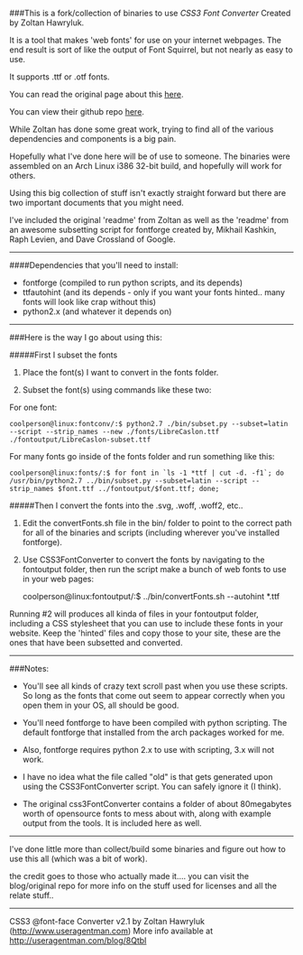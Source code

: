 ###This is a fork/collection of binaries to use *CSS3 Font Converter* Created by Zoltan Hawryluk. 

It is a tool that makes 'web fonts' for use on your internet webpages. The end result is sort of like the output of Font Squirrel, but not nearly as easy to use.

It supports .ttf or .otf fonts.

You can read the original page about this [here](http://www.useragentman.com/blog/2011/02/20/converting-font-face-fonts-quickly-in-any-os/).

You can view their github repo [here](https://github.com/zoltan-dulac/css3FontConverter).

While Zoltan has done some great work, trying to find all of the various dependencies and components is a big pain.

Hopefully what I've done here will be of use to someone. The binaries were assembled on an Arch Linux i386 32-bit build, and hopefully will work for others.

Using this big collection of stuff isn't exactly straight forward but there are two important documents that you might need.

I've included the original 'readme' from Zoltan as well as the 'readme' from an awesome subsetting script for fontforge created by, Mikhail Kashkin, Raph Levien, and Dave Crossland of Google.

---------

####Dependencies that you'll need to install:

* fontforge (compiled to run python scripts, and its depends)
* ttfautohint (and its depends - only if you want your fonts hinted.. many fonts will look like crap without this)
* python2.x (and whatever it depends on)

---------

###Here is the way I go about using this:

#####First I subset the fonts

1. Place the font(s) I want to convert in the fonts folder.

2. Subset the font(s) using commands like these two:

For one font:

	coolperson@linux:fontconv/:$ python2.7 ./bin/subset.py --subset=latin --script --strip_names --new ./fonts/LibreCaslon.ttf ./fontoutput/LibreCaslon-subset.ttf

For many fonts go inside of the fonts folder and run something like this:

	coolperson@linux:fonts/:$ for font in `ls -1 *ttf | cut -d. -f1`; do /usr/bin/python2.7 ../bin/subset.py --subset=latin --script --strip_names $font.ttf ../fontoutput/$font.ttf; done; 

#####Then I convert the fonts into the .svg, .woff, .woff2, etc..

1. Edit the convertFonts.sh file in the bin/ folder to point to the correct path for all of the binaries and scripts (including wherever you've installed fontforge).

2. Use CSS3FontConverter to convert the fonts by navigating to the fontoutput folder, then run the script make a bunch of web fonts to use in your web pages:

	coolperson@linux:fontoutput/:$ ../bin/convertFonts.sh --autohint *.ttf

Running #2 will produces all kinda of files in your fontoutput folder, including a CSS stylesheet that you can use to include these fonts in your website. Keep the 'hinted' files and copy those to your site, these are the ones that have been subsetted and converted.

-----------

###Notes: 

* You'll see all kinds of crazy text scroll past when you use these scripts. So long as the fonts that come out seem to appear correctly when you open them in your OS, all should be good.

* You'll need fontforge to have been compiled with python scripting. The default fontforge that installed from the arch packages worked for me. 

* Also, fontforge requires python 2.x to use with scripting, 3.x will not work.

* I have no idea what the file called "old" is that gets generated upon using the CSS3FontConverter script. You can safely ignore it (I think).

* The original css3FontConverter contains a folder of about 80megabytes worth of opensource fonts to mess about with, along with example output from the tools. It is included here as well.

---------
I've done little more than collect/build some binaries and figure out how to use this all (which was a bit of work).

the credit goes to those who actually made it.... you can visit the blog/original repo for more info on the stuff used for licenses and all the relate stuff..

------------

CSS3 @font-face Converter v2.1 by Zoltan Hawryluk (http://www.useragentman.com) More info available at http://useragentman.com/blog/8QtbI

